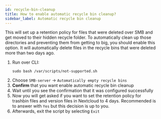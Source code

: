 ```yaml
---
id: recycle-bin-cleanup
title: How to enable automatic recycle bin cleanup?
sidebar_label: Automatic recycle bin cleanup
---
```


This will set up a retention policy for files that were deleted over SMB and get moved to their hidden recycle folder. To automatically clean up those directories and preventing them from getting to big, you should enable this option. It will automatically delete files in the recycle bins that were deleted more than two days ago.

1. Run over CLI:
    ```shell
    sudo bash /var/scripts/not-supported.sh
    ```
1. Choose `SMB-server` -> `Automatically empty recycle bins`
1. **Confirm** that you want enable automatic recycle bin cleanup
1. Wait until you see the confirmation that it was configured successfully
1. Now you will get asked if you want to set the retention policy for trashbin files and version files in Nextcloud to 4 days. Recommended is to answer with `Yes` but this decision is up to you.
1. Afterwards, exit the script by selecting `Exit`
